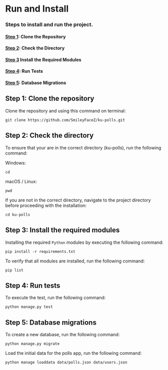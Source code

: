 # Run and Install

### Steps to install and run the project.
#### [Step 1](#step-1-clone-the-repository-1): Clone the Repository
#### [Step 2](#step-2-check-the-directory-1): Check the Directory
#### [Step 3](#step-3-install-the-required-modules-1) Install the Required Modules
#### [Step 4](#step-4-run-tests-1): Run Tests
#### [Step 5](#step-4-database-migrations-1): Database Migrations

## Step 1: Clone the repository
Clone the repository and using this command on terminal:
```commandline
git clone https://github.com/SmileyFaceZ/ku-polls.git
```

## Step 2: Check the directory
To ensure that your are in the correct directory (ku-polls), run the following command:

Windows:
```commandline
cd
```

macOS / Linux:
```commandline
pwd
```

If you are not in the correct directory, navigate to the project directory before proceeding with the installation:
```commandline
cd ku-polls
```

## Step 3: Install the required modules

Installing the required `Python` modules by executing the following command:
```commandline
pip install -r requirements.txt
```

To verify that all modules are installed, run the following command:
```commandline
pip list
```

## Step 4: Run tests

To execute the test, run the following command:
```commandline
python manage.py test
```

## Step 5: Database migrations

To create a new database, run the following command:
```commandline
python manage.py migrate
```

Load the initial data for the polls app, run the following command:

```commandline
python manage loaddata data/polls.json data/users.json
```
